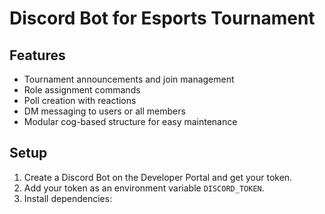 # Discord Bot for Esports Tournament

## Features

- Tournament announcements and join management
- Role assignment commands
- Poll creation with reactions
- DM messaging to users or all members
- Modular cog-based structure for easy maintenance

## Setup

1. Create a Discord Bot on the Developer Portal and get your token.
2. Add your token as an environment variable `DISCORD_TOKEN`.
3. Install dependencies:
